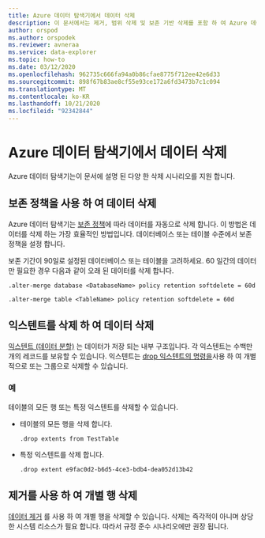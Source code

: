 ```yaml
---
title: Azure 데이터 탐색기에서 데이터 삭제
description: 이 문서에서는 제거, 범위 삭제 및 보존 기반 삭제를 포함 하 여 Azure 데이터 탐색기의 삭제 시나리오에 대해 설명 합니다.
author: orspod
ms.author: orspodek
ms.reviewer: avneraa
ms.service: data-explorer
ms.topic: how-to
ms.date: 03/12/2020
ms.openlocfilehash: 962735c666fa94a0b86cfae8775f712ee42e6d33
ms.sourcegitcommit: 898f67b83ae8cf55e93ce172a6fd3473b7c1c094
ms.translationtype: MT
ms.contentlocale: ko-KR
ms.lasthandoff: 10/21/2020
ms.locfileid: "92342844"
---
```

# <a name="delete-data-from-azure-data-explorer"></a>Azure 데이터 탐색기에서 데이터 삭제

Azure 데이터 탐색기는이 문서에 설명 된 다양 한 삭제 시나리오를 지원 합니다. 

## <a name="delete-data-using-the-retention-policy"></a>보존 정책을 사용 하 여 데이터 삭제

Azure 데이터 탐색기는 [보존 정책](kusto/management/retentionpolicy.md)에 따라 데이터를 자동으로 삭제 합니다. 이 방법은 데이터를 삭제 하는 가장 효율적인 방법입니다. 데이터베이스 또는 테이블 수준에서 보존 정책을 설정 합니다.

보존 기간이 90일로 설정된 데이터베이스 또는 테이블을 고려하세요. 60 일간의 데이터만 필요한 경우 다음과 같이 오래 된 데이터를 삭제 합니다.

```kusto
.alter-merge database <DatabaseName> policy retention softdelete = 60d

.alter-merge table <TableName> policy retention softdelete = 60d
```

## <a name="delete-data-by-dropping-extents"></a>익스텐트를 삭제 하 여 데이터 삭제

[익스텐트 (데이터 분할)](kusto/management/extents-overview.md) 는 데이터가 저장 되는 내부 구조입니다. 각 익스텐트는 수백만 개의 레코드를 보유할 수 있습니다. 익스텐트는 [drop 익스텐트의 명령을](./kusto/management/drop-extents.md)사용 하 여 개별적으로 또는 그룹으로 삭제할 수 있습니다.

### <a name="examples"></a>예

테이블의 모든 행 또는 특정 익스텐트를 삭제할 수 있습니다.

* 테이블의 모든 행을 삭제 합니다.

    ```kusto
    .drop extents from TestTable
    ```

* 특정 익스텐트를 삭제 합니다.

    ```kusto
    .drop extent e9fac0d2-b6d5-4ce3-bdb4-dea052d13b42
    ```

## <a name="delete-individual-rows-using-purge"></a>제거를 사용 하 여 개별 행 삭제

[데이터 제거](kusto/concepts/data-purge.md) 를 사용 하 여 개별 행을 삭제할 수 있습니다. 삭제는 즉각적이 아니며 상당한 시스템 리소스가 필요 합니다. 따라서 규정 준수 시나리오에만 권장 됩니다.